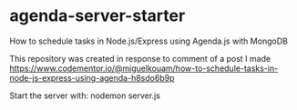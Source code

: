 # agenda-server-starter
How to schedule tasks in Node.js/Express using Agenda.js with MongoDB

This repository was created in response to comment of a post I made https://www.codementor.io/@miguelkouam/how-to-schedule-tasks-in-node-js-express-using-agenda-h8sdo6b9p

Start the server with: nodemon server.js